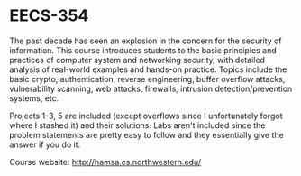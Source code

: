 # EECS-354

The past decade has seen an explosion in the concern for the security of information. This course introduces students to the basic principles and practices of computer system and networking security, with detailed analysis of real-world examples and hands-on practice. Topics include the basic crypto, authentication, reverse engineering, buffer overflow attacks, vulnerability scanning, web attacks, firewalls, intrusion detection/prevention systems, etc.

Projects 1-3, 5 are included (except overflows since I unfortunately forgot where I stashed it) and their solutions. Labs aren't included since the problem statements are pretty easy to follow and they essentially give the answer if you do it. 

Course website: http://hamsa.cs.northwestern.edu/
